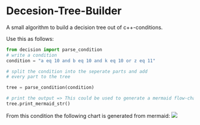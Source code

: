 # Decesion-Tree-Builder

A small algorithm to build a decision tree out of c++-conditions.

Use this as follows:

```python
from decision import parse_condition
# write a condition
condition = "a eq 10 and b eq 10 and k eq 10 or z eq 11"

# split the condition into the seperate parts and add
# every part to the tree

tree = parse_condition(condition)

# print the output => This could be used to generate a mermaid flow-chart
tree.print_mermaid_str()
```

From this condition the following chart is generated from mermaid:
[![](https://mermaid.ink/img/pako:eNpNkE1uwkAMha8y8spIIGXyQ0gWXXEDuvTGZYaCIA4Nk0WLuHs9mShi589-z37yE46989DC98D3s_nck1iL_bAiKZDFrSKbzebDFFqh_4mDiS1JhhznE2YkOdps4ZyknhckfU1SJX89cUWyTYZq4i1JiV8LliTNu7zRxVnSN-m-XtzhdeGdCorkmBPbGLlEa2NrDq1rbY5_b50c1tD5oeOL0zc8SYwhCGffeYJWS-dPPN4CAclLpTyG_vArR2jDMPo1jHfHwe8vrA_soD3x7eFf_6TIXiE?type=png)](https://mermaid.live/edit#pako:eNpNkE1uwkAMha8y8spIIGXyQ0gWXXEDuvTGZYaCIA4Nk0WLuHs9mShi589-z37yE46989DC98D3s_nck1iL_bAiKZDFrSKbzebDFFqh_4mDiS1JhhznE2YkOdps4ZyknhckfU1SJX89cUWyTYZq4i1JiV8LliTNu7zRxVnSN-m-XtzhdeGdCorkmBPbGLlEa2NrDq1rbY5_b50c1tD5oeOL0zc8SYwhCGffeYJWS-dPPN4CAclLpTyG_vArR2jDMPo1jHfHwe8vrA_soD3x7eFf_6TIXiE)
